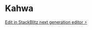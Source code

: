 # Kahwa

[Edit in StackBlitz next generation editor ⚡️](https://stackblitz.com/~/github.com/Fares158/Kahwa)